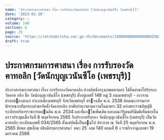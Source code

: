 ```yaml
---
name: 'ประกาศกรมการศาสนา เรื่อง การรับรองวัดคาทอลิก [วัดนักบุญเวนันซีโอ (เพชรบุรี)]'
date: '2023-01-18'
category: ง
volume: 140
section: 6
page: 25
source: 'https://ratchakitcha.soc.go.th/documents/140D006N0000000002502.pdf'
draft: true
---
```


# ประกาศกรมการศาสนา เรื่อง การรับรองวัดคาทอลิก [วัดนักบุญเวนันซีโอ (เพชรบุรี)]

ประกาศกรมการศาสนา เรื่อง การรับรองวัดคาทอลิก ด้วยมิซซังกรุงเทพมหานคร ได้ยื่นคําขอให้รับรองวัดคาท อลิก ชื่อ วัดนักบุญเวนันซีโอ (เพชรบุรี) ตั้งอยู่เลขที่ 148 หมู่ 3 ถนนเพชรบุรี - บางจาน ตําบลชองสะแก อําเภอเมืองเพชรบุรี จังหวัดเพชรบุรี สรางเมื่อ พ.ศ. 2538 ต่อคณะกรรมการพิจารณากลั่นกรองคําขอจัดตั้งวัดคาทอลิก อาศัยอํานาจตามความในมาตรา 32 แห่งพระราชบัญญัติระเบียบบริหารราชการแผนดิน พ.ศ. 2534 และที่แกไขเพิ่มเติม และคณะรัฐมนตรีมีมติเห็นชอบในคราวประชุมเมื่อวันที่ 8 พฤศจิกายน 2565 จึงประกาศรับรอง วัดนักบุญเวนันซีโอ (เพชรบุรี) เป็นวัดคาทอลิก ทะเบียนเลขที่ 034/2565 ตั้งแต่บัดนี้เป็นตนไป ประกาศ ณ วันที่ 25 พฤศจิกายน พ.ศ. 2565 ชัยพล สุขเอี่ยม อธิบดีกรมการศาสนา ้ หนา 25 ่ เลม 140 ตอนที่ 6 ง ราชกิจจานุเบกษา 19 มกราคม 2566
